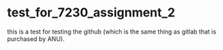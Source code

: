 # test_for_7230_assignment_2

this is a test for testing the github (which is the same thing as gitlab that is purchased by ANU).
